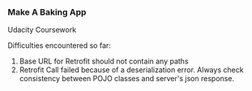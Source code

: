 ### Make A Baking App

Udacity Coursework

Difficulties encountered so far:
1. Base URL for Retrofit should not contain any paths
2. Retrofit Call failed because of a deserialization error. Always check consistency between POJO classes and server's json response.
